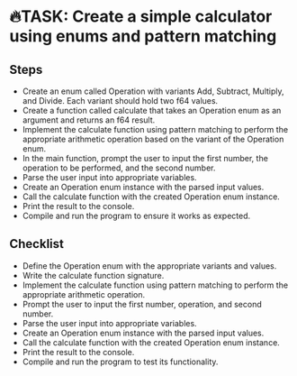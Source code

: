 # 🔥TASK: Create a simple calculator using enums and pattern matching

## Steps

- Create an enum called Operation with variants Add, Subtract, Multiply, and Divide. Each variant should hold two f64 values.
- Create a function called calculate that takes an Operation enum as an argument and returns an f64 result.
- Implement the calculate function using pattern matching to perform the appropriate arithmetic operation based on the variant of the Operation enum.
- In the main function, prompt the user to input the first number, the operation to be performed, and the second number.
- Parse the user input into appropriate variables.
- Create an Operation enum instance with the parsed input values.
- Call the calculate function with the created Operation enum instance.
- Print the result to the console.
- Compile and run the program to ensure it works as expected.

## Checklist

- Define the Operation enum with the appropriate variants and values.
- Write the calculate function signature.
- Implement the calculate function using pattern matching to perform the appropriate arithmetic operation.
- Prompt the user to input the first number, operation, and second number.
- Parse the user input into appropriate variables.
- Create an Operation enum instance with the parsed input values.
- Call the calculate function with the created Operation enum instance.
- Print the result to the console.
- Compile and run the program to test its functionality.
